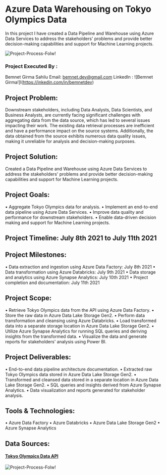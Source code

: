 # Azure Data Warehousing on Tokyo Olympics Data
In this project I have created a Data Pipeline and Warehouse using Azure Data Services to address the stakeholders' problems and provide better decision-making capabilities and support for Machine Learning projects.

![Project-Process-Folw!](https://github.com/bemnetdev/Azure-Data-Warehousing-on-Tokyo-Olympics-Data/assets/95673735/65e37fee-4a34-419b-8be5-d49b39048a76)

### Project Executed By : 
Bemnet Girma Sahilu
Email: bemnet.dev@gmail.com
LinkedIn : ![Bemnet Girma!]l(https://inkedin.com/in/bemnetdev)

## Project Problem: 
Downstream stakeholders, including Data Analysts, Data Scientists, and Business Analysts, are currently facing significant challenges with aggregating data from the data source, which has led to several issues impacting their work. The existing data retrieval processes are inefficient and have a performance impact on the source systems. Additionally, the data obtained from the source exhibits numerous data quality issues, making it unreliable for analysis and decision-making purposes.

## Project Solution: 
Created a Data Pipeline and Warehouse using Azure Data Services to address the stakeholders' problems and provide better decision-making capabilities and support for Machine Learning projects.

## Project Goals:
•	Aggregate Tokyo Olympics data for analysis.
•	Implement an end-to-end data pipeline using Azure Data Services.
•	Improve data quality and performance for downstream stakeholders.
•	Enable data-driven decision making and support for Machine Learning projects.

## Project Timeline: July 8th 2021 to July 11th 2021

## Project Milestones:
•	Data extraction and ingestion using Azure Data Factory: July 8th 2021
•	Data transformation using Azure Databricks: July 9th 2021
•	Data storage and analytics using Azure Synapse Analytics: July 10th 2021
•	Project completion and documentation: July 11th 2021

## Project Scope:
•	Retrieve Tokyo Olympics data from the API using Azure Data Factory.
•	Store the raw data in Azure Data Lake Storage Gen2.
•	Perform data transformation and cleansing using Azure Databricks.
•	Load transformed data into a separate storage location in Azure Data Lake Storage Gen2.
•	Utilize Azure Synapse Analytics for running SQL queries and deriving insights from the transformed data.
•	Visualize the data and generate reports for stakeholders' analysis using Power BI.

## Project Deliverables:
•	End-to-end data pipeline architecture documentation.
•	Extracted raw Tokyo Olympics data stored in Azure Data Lake Storage Gen2.
•	Transformed and cleansed data stored in a separate location in Azure Data Lake Storage Gen2.
•	SQL queries and insights derived from Azure Synapse Analytics.
•	Data visualization and reports generated for stakeholder analysis.

## Tools & Technologies:
•	Azure Data Factory
•	Azure Databricks
•	Azure Data Lake Storage Gen2
•	Azure Synapse Analytics

## Data Sources:
#### [Tokyo Olympics Data API](https://www.kaggle.com/datasets/arjunprasadsarkhel/2021-olympics-in-tokyo)
![Project-Process-Folw!]()





